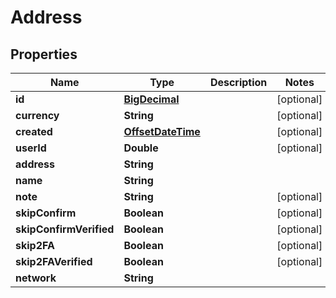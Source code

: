 
# Address

## Properties
Name | Type | Description | Notes
------------ | ------------- | ------------- | -------------
**id** | [**BigDecimal**](BigDecimal.md) |  |  [optional]
**currency** | **String** |  |  [optional]
**created** | [**OffsetDateTime**](OffsetDateTime.md) |  |  [optional]
**userId** | **Double** |  |  [optional]
**address** | **String** |  | 
**name** | **String** |  | 
**note** | **String** |  |  [optional]
**skipConfirm** | **Boolean** |  |  [optional]
**skipConfirmVerified** | **Boolean** |  |  [optional]
**skip2FA** | **Boolean** |  |  [optional]
**skip2FAVerified** | **Boolean** |  |  [optional]
**network** | **String** |  | 



